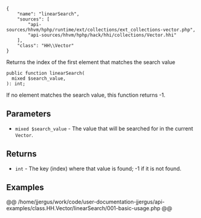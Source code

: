 ``` yamlmeta
{
    "name": "linearSearch",
    "sources": [
        "api-sources/hhvm/hphp/runtime/ext/collections/ext_collections-vector.php",
        "api-sources/hhvm/hphp/hack/hhi/collections/Vector.hhi"
    ],
    "class": "HH\\Vector"
}
```




Returns the index of the first element that matches the search value




``` Hack
public function linearSearch(
  mixed $search_value,
): int;
```




If no element matches the search value, this function returns -1.




## Parameters




+ ` mixed $search_value ` - The value that will be searched for in the current
  `` Vector ``.




## Returns




* ` int ` - The key (index) where that value is found; -1 if it is not found.




## Examples










@@ /home/jjergus/work/code/user-documentation-jjergus/api-examples/class.HH.Vector/linearSearch/001-basic-usage.php @@
<!-- HHAPIDOC -->
